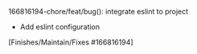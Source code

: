 166816194-chore/feat/bug(): integrate eslint to project

- Add eslint configuration

[Finishes/Maintain/Fixes #166816194]